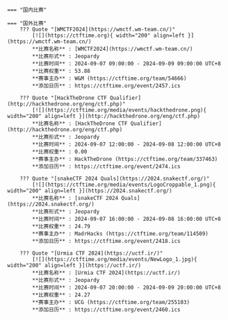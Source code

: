     === "国内比赛"
    
    === "国外比赛"
        ??? Quote "[WMCTF2024](https://wmctf.wm-team.cn/)"  
            [![](https://ctftime.org){ width="200" align=left }](https://wmctf.wm-team.cn/)  
            **比赛名称** : [WMCTF2024](https://wmctf.wm-team.cn/)  
            **比赛形式** : Jeopardy  
            **比赛时间** : 2024-09-07 09:00:00 - 2024-09-09 09:00:00 UTC+8  
            **比赛权重** : 53.88  
            **赛事主办** : W&M (https://ctftime.org/team/54666)  
            **添加日历** : https://ctftime.org/event/2457.ics  
            
        ??? Quote "[HackTheDrone CTF Qualifier](http://hackthedrone.org/eng/ctf.php)"  
            [![](https://ctftime.org/media/events/hackthedrone.png){ width="200" align=left }](http://hackthedrone.org/eng/ctf.php)  
            **比赛名称** : [HackTheDrone CTF Qualifier](http://hackthedrone.org/eng/ctf.php)  
            **比赛形式** : Jeopardy  
            **比赛时间** : 2024-09-07 12:00:00 - 2024-09-08 12:00:00 UTC+8  
            **比赛权重** : 0.00  
            **赛事主办** : HackTheDrone (https://ctftime.org/team/337463)  
            **添加日历** : https://ctftime.org/event/2474.ics  
            
        ??? Quote "[snakeCTF 2024 Quals](https://2024.snakectf.org/)"  
            [![](https://ctftime.org/media/events/LogoCroppable_1.png){ width="200" align=left }](https://2024.snakectf.org/)  
            **比赛名称** : [snakeCTF 2024 Quals](https://2024.snakectf.org/)  
            **比赛形式** : Jeopardy  
            **比赛时间** : 2024-09-07 16:00:00 - 2024-09-08 16:00:00 UTC+8  
            **比赛权重** : 24.79  
            **赛事主办** : MadrHacks (https://ctftime.org/team/114509)  
            **添加日历** : https://ctftime.org/event/2418.ics  
            
        ??? Quote "[Urmia CTF 2024](https://uctf.ir/)"  
            [![](https://ctftime.org/media/events/NewLogo_1.jpg){ width="200" align=left }](https://uctf.ir/)  
            **比赛名称** : [Urmia CTF 2024](https://uctf.ir/)  
            **比赛形式** : Jeopardy  
            **比赛时间** : 2024-09-07 20:00:00 - 2024-09-09 20:00:00 UTC+8  
            **比赛权重** : 24.27  
            **赛事主办** : UCG (https://ctftime.org/team/255103)  
            **添加日历** : https://ctftime.org/event/2460.ics  
            